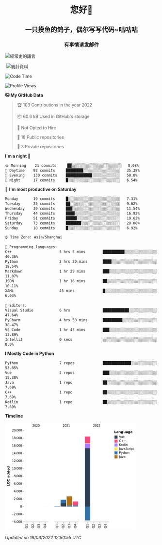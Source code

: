 

<!--
**kitUIN/kitUIN** is a ✨ _special_ ✨ repository because its `README.md` (this file) appears on your GitHub profile.

Here are some ideas to get you started:

- 🔭 I’m currently working on ...
- 🌱 I’m currently learning ...
- 👯 I’m looking to collaborate on ...
- 🤔 I’m looking for help with ...
- 💬 Ask me about ...
- 📫 How to reach me: ...
- 😄 Pronouns: ...
- ⚡ Fun fact: ...
-->
<h1 align="center">您好👋</h1>
<h2 align="center">一只摸鱼的鸽子，偶尔写写代码~咕咕咕</h2>
<h3 align="center">有事情请发邮件</h3>



<p><img align="center" src="https://github-readme-stats.vercel.app/api/top-langs?username=kitUIN&show_icons=true&theme=gruvbox&locale=cn&layout=compact" alt="經常史的語言" /></p>

<p>&nbsp;<img align="center" src="https://github-readme-stats.vercel.app/api?username=kitUIN&show_icons=true&theme=gruvbox&locale=cn" alt="統計資料" /></p>


<!--START_SECTION:waka-->
![Code Time](http://img.shields.io/badge/Code%20Time-437%20hrs%2020%20mins-blue)

![Profile Views](http://img.shields.io/badge/Profile%20Views-86-blue)

**🐱 My GitHub Data** 

> 🏆 103 Contributions in the year 2022
 > 
> 📦 60.6 kB Used in GitHub's storage 
 > 
> 🚫 Not Opted to Hire
 > 
> 📜 18 Public repositories 
 > 
> 🔑 3 Private repositories  
 > 
**I'm a night 🦉** 

```text
🌞 Morning    21 commits     ██░░░░░░░░░░░░░░░░░░░░░░░   8.08% 
🌆 Daytime    92 commits     ████████░░░░░░░░░░░░░░░░░   35.38% 
🌃 Evening    130 commits    ████████████░░░░░░░░░░░░░   50.0% 
🌙 Night      17 commits     █░░░░░░░░░░░░░░░░░░░░░░░░   6.54%

```
📅 **I'm most productive on Saturday** 

```text
Monday       19 commits     █░░░░░░░░░░░░░░░░░░░░░░░░   7.31% 
Tuesday      25 commits     ██░░░░░░░░░░░░░░░░░░░░░░░   9.62% 
Wednesday    30 commits     ███░░░░░░░░░░░░░░░░░░░░░░   11.54% 
Thursday     44 commits     ████░░░░░░░░░░░░░░░░░░░░░   16.92% 
Friday       51 commits     █████░░░░░░░░░░░░░░░░░░░░   19.62% 
Saturday     73 commits     ███████░░░░░░░░░░░░░░░░░░   28.08% 
Sunday       18 commits     █░░░░░░░░░░░░░░░░░░░░░░░░   6.92%

```


```text
⌚︎ Time Zone: Asia/Shanghai

💬 Programming languages: 
C++                      5 hrs 5 mins        ██████████░░░░░░░░░░░░░░░   40.36% 
Python                   2 hrs 20 mins       ████░░░░░░░░░░░░░░░░░░░░░   18.54% 
Markdown                 1 hr 29 mins        ███░░░░░░░░░░░░░░░░░░░░░░   11.87% 
JSON                     1 hr 16 mins        ██░░░░░░░░░░░░░░░░░░░░░░░   10.11% 
XAML                     45 mins             █░░░░░░░░░░░░░░░░░░░░░░░░   6.03%

📝 Editors: 
Visual Studio            6 hrs               ████████████░░░░░░░░░░░░░   47.64% 
PyCharm                  4 hrs 50 mins       █████████░░░░░░░░░░░░░░░░   38.47% 
VS Code                  1 hr 45 mins        ███░░░░░░░░░░░░░░░░░░░░░░   13.89% 
IntelliJ                 0 secs              ░░░░░░░░░░░░░░░░░░░░░░░░░   0.0%

```

**I Mostly Code in Python** 

```text
Python                   7 repos             █████████████░░░░░░░░░░░░   53.85% 
Vue                      2 repos             ███░░░░░░░░░░░░░░░░░░░░░░   15.38% 
Java                     1 repo              ██░░░░░░░░░░░░░░░░░░░░░░░   7.69% 
C++                      1 repo              ██░░░░░░░░░░░░░░░░░░░░░░░   7.69% 
Kotlin                   1 repo              ██░░░░░░░░░░░░░░░░░░░░░░░   7.69%

```


**Timeline**

![Chart not found](https://raw.githubusercontent.com/kitUIN/kitUIN/main/charts/bar_graph.png) 


 *Updated on 18/03/2022 12:50:55 UTC*
<!--END_SECTION:waka-->
